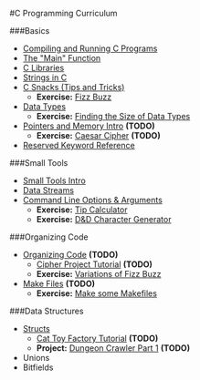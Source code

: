 #C Programming Curriculum

###Basics
 - [Compiling and Running C Programs][compiling-and-running]
 - [The "Main" Function][main]
 - [C Libraries][c-libraries]
 - [Strings in C][c-strings]
 - [C Snacks (Tips and Tricks)][c-snacks]
   - **Exercise:** [Fizz Buzz][fizz-buzz]
 - [Data Types][data-types]
   - **Exercise:** [Finding the Size of Data Types][finding-size-of]
 - [Pointers and Memory Intro][pointers-intro] **(TODO)**
   - **Exercise:** [Caesar Cipher][caesar-cipher] **(TODO)**
 - [Reserved Keyword Reference][keyword-ref]

[compiling-and-running]: notes/intro/compiling-and-running.md
[main]: notes/intro/main_function.md
[c-libraries]: notes/intro/libraries_intro.md
[c-strings]: notes/intro/strings.md
[c-snacks]: notes/intro/c_snacks.md
[fizz-buzz]: exercises/intro/fizz_buzz.md
[data-types]: notes/intro/data_types.md
[finding-size-of]: exercises/data_types/finding_size_of.md
[pointers-intro]: #TODO_notes/intro/pointers_intro.md
[caesar-cipher]: #TODO_exercises/intro/caesar_cipher.md
[keyword-ref]: notes/intro/reserved_keywords.md

###Small Tools
 - [Small Tools Intro][small-tools-intro]
 - [Data Streams][data-streams]
 - [Command Line Options & Arguments][command-line-options]
   - **Exercise:** [Tip Calculator][tip-calculator]
   - **Exercise:** [D&D Character Generator][character-generator]

[small-tools-intro]: notes/small_tools/small_tools_intro.md
[data-streams]: notes/small_tools/data_streams.md
[command-line-options]: notes/small_tools/command_line_options.md
[tip-calculator]: exercises/command_line_opts_args/tip_calculator.md
[character-generator]: exercises/command_line_opts_args/character_generator.md

###Organizing Code
 - [Organizing Code][organizing-code-intro] **(TODO)**
   - [Cipher Project Tutorial][cipher-project-tutorial] **(TODO)**
   - **Exercise:** [Variations of Fizz Buzz][fizz-buzz-variations]
 - [Make Files][make-files] **(TODO)**
   - **Exercise:** [Make some Makefiles][makefile-exercise]

[organizing-code-intro]: #TODO_notes/organizing_code/intro.md
[cipher-project-tutorial]: #TODO_notes/organizing_code/cipher_project_tutorial.md
[fizz-buzz-variations]: exercises/organizing_code/fizz_buzz_variations.md
[make-files]: #TODO_notes/organizing_code/make_files.md
[makefile-exercise]: exercises/organizing_code/makefiles.md

###Data Structures
 - [Structs][structs-intro]
   - [Cat Toy Factory Tutorial][cat-toy-tutorial] **(TODO)**
   - **Project:** [Dungeon Crawler Part 1][dungeon-crawler-pt-1] **(TODO)**
 - Unions
 - Bitfields

[structs-intro]: notes/data_structures/structs.md
[cat-toy-tutorial]: #TODO_notes/data_structures/cat_toy_tutorial.md
[dungeon-crawler-pt-1]: #TODO_exercises/projects/dungeon_crawler_part_1.md
